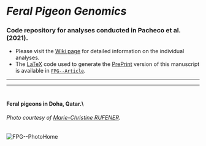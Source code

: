 # _Feral Pigeon Genomics_

### Code repository for analyses conducted in Pacheco et al. (2021).

- Please visit the [Wiki page](https://github.com/layka-pacheco/FeralPigeonGenomics/wiki) for detailed information on the individual analyses.
- The [LaTeX](https://en.wikipedia.org/wiki/LaTeX) code used to generate the [PrePrint](https://en.wikipedia.org/wiki/Preprint) version of this manuscript is available in [`FPG--Article`](https://github.com/layka-pacheco/FeralPigeonGenomics/tree/main/FPG--Article).
***
***
#

#### Feral pigeons in Doha, Qatar.\\
###### Photo courtesy of [Marie-Christine RUFENER](https://github.com/mcruf).
![FPG--PhotoHome](https://user-images.githubusercontent.com/37849281/124642722-75539180-de90-11eb-91ad-a16814fa3710.jpg)


